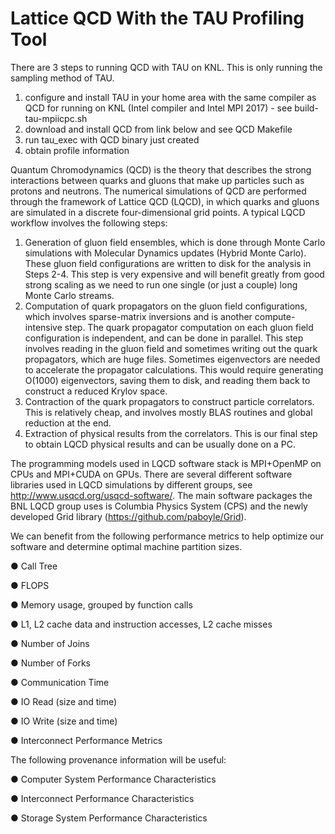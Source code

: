 # Lattice QCD With the TAU Profiling Tool

There are 3 steps to running QCD with TAU on KNL.  This is only running the sampling method of TAU.
1) configure and install TAU in your home area with the same compiler as QCD for running on KNL (Intel compiler and Intel MPI 2017) - see build-tau-mpiicpc.sh
2) download and install QCD from link below and see QCD Makefile
3) run tau_exec with QCD binary just created
4) obtain profile information

Quantum Chromodynamics (QCD) is the theory that describes the strong interactions between quarks and gluons that make up particles such as protons and neutrons. The numerical simulations of QCD are performed through the framework of Lattice QCD (LQCD), in which quarks and gluons are simulated in a discrete four-dimensional grid points. A typical LQCD workflow involves the following steps:
1.	Generation of gluon field ensembles, which is done through Monte Carlo simulations with Molecular Dynamics updates (Hybrid Monte Carlo). These gluon field configurations are written to disk for the analysis in Steps 2-4. This step is very expensive and will benefit greatly from good strong scaling as we need to run one single (or just a couple) long Monte Carlo streams. 
2.	Computation of quark propagators on the gluon field configurations, which involves sparse-matrix inversions and is another compute-intensive step. The quark propagator computation on each gluon field configuration is independent, and can be done in parallel. This step involves reading in the gluon field and sometimes writing out the quark propagators, which are huge files. Sometimes eigenvectors are needed to accelerate the propagator calculations. This would require generating O(1000) eigenvectors, saving them to disk, and reading them back to construct a reduced Krylov space. 
3.	Contraction of the quark propagators to construct particle correlators. This is relatively cheap, and involves mostly BLAS routines and global reduction at the end. 
4.	Extraction of physical results from the correlators. This is our final step to obtain LQCD physical results and can be usually done on a PC. 

The programming models used in LQCD software stack is MPI+OpenMP on CPUs and MPI+CUDA on GPUs. There are several different software libraries used in LQCD simulations by different groups, see http://www.usqcd.org/usqcd-software/. The main software packages the BNL LQCD group uses is Columbia Physics System (CPS) and the newly developed Grid library (https://github.com/paboyle/Grid).   

We can benefit from the following performance metrics to help optimize our software and determine optimal machine partition sizes. 

●	Call Tree

●	FLOPS 

●	Memory usage, grouped by function calls

●	L1, L2 cache data and instruction accesses, L2 cache misses

●	Number of Joins

●	Number of Forks

●	Communication Time

●	IO Read (size and time)

●	IO Write (size and time)

●	Interconnect Performance Metrics


The following provenance information will be useful:

●	Computer System Performance Characteristics

●	Interconnect Performance Characteristics 

●	Storage System Performance Characteristics




